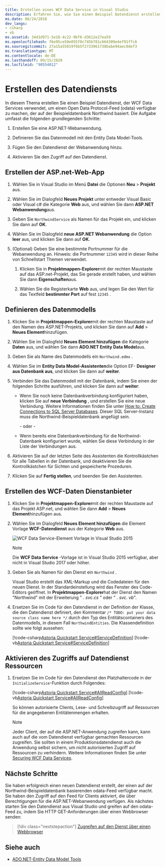 ```yaml
---
title: Erstellen eines WCF Data Service in Visual Studio
description: Erfahren Sie, wie Sie einen Beispiel Datendienst erstellen, der WCF Data Services verwendet, um einen odata-Feed auf der Grundlage einer Beispieldatenbank verfügbar zu machen.
ms.date: 08/24/2018
dev_langs:
- csharp
- vb
ms.assetid: 34d1d971-5e18-4c22-9bf6-d3612e27ea59
ms.openlocfilehash: f6e95ce58e055f0c745b781c664309e4ef91ffc6
ms.sourcegitcommit: 27a15a55019f6b5f2733961738babe94aec0def3
ms.translationtype: MT
ms.contentlocale: de-DE
ms.lasthandoff: 09/15/2020
ms.locfileid: "90554012"
---
```

# <a name="create-the-data-service"></a>Erstellen des Datendiensts

In diesem Thema erstellen Sie einen Beispiel Datendienst, der WCF Data Services verwendet, um einen Open Data Protocol-Feed (odata) verfügbar zu machen, der auf der Beispieldatenbank Northwind basiert. Die Aufgabe umfasst die folgenden grundlegenden Schritte:

1. Erstellen Sie eine ASP.NET-Webanwendung.

2. Definieren Sie das Datenmodell mit den Entity Data Model-Tools.

3. Fügen Sie den Datendienst der Webanwendung hinzu.

4. Aktivieren Sie den Zugriff auf den Datendienst.

## <a name="create-the-aspnet-web-app"></a>Erstellen der ASP.net-Web-App

1. Wählen Sie in Visual Studio im Menü **Datei** die Optionen **Neu** > **Projekt** aus.

1. Wählen Sie im Dialogfeld **Neues Projekt** unter entweder Visual Basic oder Visual c# die Kategorie **Web** aus, und wählen Sie dann **ASP.NET Webanwendung**aus.

1. Geben Sie `NorthwindService` als Namen für das Projekt ein, und klicken Sie dann auf **OK**.

1. Wählen Sie im Dialogfeld **neue ASP.NET Webanwendung** die Option **leer** aus, und klicken Sie dann auf **OK**.

1. (Optional) Geben Sie eine bestimmte Portnummer für die Webanwendung an. Hinweis: die Portnummer `12345` wird in dieser Reihe von Schnellstart Themen verwendet.

    1. Klicken Sie in **Projektmappen-Explorer**mit der rechten Maustaste auf das ASP.net-Projekt, das Sie gerade erstellt haben, und wählen Sie dann **Eigenschaften**aus.

    2. Wählen Sie die Registerkarte **Web** aus, und legen Sie den Wert für das Textfeld **bestimmter Port** auf fest `12345` .

## <a name="define-the-data-model"></a>Definieren des Datenmodells

1. Klicken Sie in **Projektmappen-Explorer**mit der rechten Maustaste auf den Namen des ASP.NET-Projekts, und klicken Sie dann auf **Add**  >  **Neues Element**hinzufügen.

2. Wählen Sie im Dialogfeld **Neues Element hinzufügen** die Kategorie **Daten** aus, und wählen Sie dann **ADO.NET Entity Data Model**aus.

3. Geben Sie als Name des Datenmodells ein `Northwind.edmx` .

4. Wählen Sie im **Entity Data Model-Assistenten**die Option EF- **Designer aus Datenbank aus**, und klicken Sie dann auf **weiter**.

5. Verbinden Sie das Datenmodell mit der Datenbank, indem Sie einen der folgenden Schritte ausführen, und klicken Sie dann auf **weiter**:

    - Wenn Sie noch keine Datenbankverbindung konfiguriert haben, klicken Sie auf **neue Verbindung** , und erstellen Sie eine neue Verbindung. Weitere Informationen finden Sie unter [How to: Create Connections to SQL Server Databases](/previous-versions/visualstudio/visual-studio-2008/s4yys16a(v=vs.90)). Dieser SQL Server-Instanz muss die Northwind-Beispieldatenbank angefügt sein.

         \- oder -

    - Wenn bereits eine Datenbankverbindung für die Northwind-Datenbank konfiguriert wurde, wählen Sie diese Verbindung in der Liste der Verbindungen aus.

6. Aktivieren Sie auf der letzten Seite des Assistenten die Kontrollkästchen für alle Tabellen in der Datenbank, und deaktivieren Sie die Kontrollkästchen für Sichten und gespeicherte Prozeduren.

7. Klicken Sie auf **Fertig stellen**, und beenden Sie den Assistenten.

## <a name="create-the-wcf-data-service"></a>Erstellen des WCF-Daten Dienstanbieter

1. Klicken Sie in **Projektmappen-Explorer**mit der rechten Maustaste auf das Projekt ASP.net, und wählen Sie dann **Add**  >  **Neues Element**hinzufügen aus.

2. Wählen Sie im Dialogfeld **Neues Element hinzufügen** die Element Vorlage **WCF-Datendienst** aus der Kategorie **Web** aus.

   ![WCF Data Service-Element Vorlage in Visual Studio 2015](./media/wcf-data-service-item-template.png)

   > [!NOTE]
   > Die **WCF Data Service** -Vorlage ist in Visual Studio 2015 verfügbar, aber nicht in Visual Studio 2017 oder höher.

3. Geben Sie als Namen für den Dienst ein `Northwind` .

     Visual Studio erstellt das XML-Markup und die Codedateien für den neuen Dienst. In der Standardeinstellung wird das Fenster des Code-Editors geöffnet. In **Projektmappen-Explorer**hat der Dienst den Namen "Northwind" mit der Erweiterung " *. svc.cs* " oder " *. svc. vb*".

4. Ersetzen Sie im Code für den Datendienst in der Definition der Klasse, die den Datendienst definiert, den Kommentar `/* TODO: put your data source class name here */` durch den Typ des Entitätscontainers des Datenmodells, in diesem Fall `NorthwindEntities`. Die Klassendefinition sollte wie folgt aussehen:

     [!code-csharp[Astoria Quickstart Service#ServiceDefinition](../../../../samples/snippets/csharp/VS_Snippets_Misc/astoria_quickstart_service/cs/northwind.svc.cs#servicedefinition)]
     [!code-vb[Astoria Quickstart Service#ServiceDefinition](../../../../samples/snippets/visualbasic/VS_Snippets_Misc/astoria_quickstart_service/vb/northwind.svc.vb#servicedefinition)]

## <a name="enable-access-to-data-service-resources"></a>Aktivieren des Zugriffs auf Datendienst Ressourcen

1. Ersetzen Sie im Code für den Datendienst den Platzhaltercode in der `InitializeService`-Funktion durch Folgendes:

     [!code-csharp[Astoria Quickstart Service#AllReadConfig](../../../../samples/snippets/csharp/VS_Snippets_Misc/astoria_quickstart_service/cs/northwind.svc.cs#allreadconfig)]
     [!code-vb[Astoria Quickstart Service#AllReadConfig](../../../../samples/snippets/visualbasic/VS_Snippets_Misc/astoria_quickstart_service/vb/northwind.svc.vb#allreadconfig)]

     So können autorisierte Clients, Lese- und Schreibzugriff auf Ressourcen für die angegebenen Entitätenmengen erhalten.

    > [!NOTE]
    > Jeder Client, der auf die ASP.NET-Anwendung zugreifen kann, kann auch auf die vom Datendienst verfügbar gemachten Ressourcen zugreifen. Sie sollten in einem Produktionsdatendienst auch die Anwendung selbst sichern, um nicht autorisierten Zugriff auf Ressourcen zu verhindern. Weitere Informationen finden Sie unter [Securing WCF Data Services](securing-wcf-data-services.md).

## <a name="next-steps"></a>Nächste Schritte

Sie haben erfolgreich einen neuen Datendienst erstellt, der einen auf der Northwind-Beispieldatenbank basierenden odata-Feed verfügbar macht. Sie haben den Zugriff auf den Feed für Clients aktiviert, die über Berechtigungen für die ASP.NET-Webanwendung verfügen. Als nächstes starten Sie den Datendienst aus Visual Studio und greifen auf den odata-Feed zu, indem Sie HTTP GET-Anforderungen über einen Webbrowser senden:

> [!div class="nextstepaction"]
> [Zugreifen auf den Dienst über einen Webbrowser](accessing-the-service-from-a-web-browser-wcf-data-services-quickstart.md)

## <a name="see-also"></a>Siehe auch

- [ADO.NET-Entity Data Model Tools](/previous-versions/dotnet/netframework-4.0/bb399249(v=vs.100))
